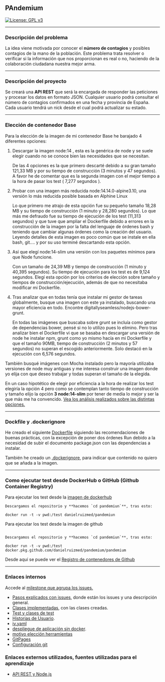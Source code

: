 ## PAndemium
[![License: GPL v3](https://img.shields.io/badge/License-GPLv3-blue.svg)](https://www.gnu.org/licenses/gpl-3.0)

---

### Descripción del problema

La idea viene motivada por conocer el **número de contagios** y posibles contagios de la mano de la población. Este problema trata resolver o verificar si la información que nos proporcionan es real o no, haciendo de la colaboración ciudadana nuestra mejor arma.

---

### Descripción del proyecto

Se creará una **API REST** que será la encargada de responder las peticiones y procesar los datos en formato JSON. Cualquier usuario podrá consultar el número de contagios confirmados en una fecha y provincia de España. Cada usuario tendrá un nick desde el cual podrá actualizar su
estado.

---

### Elección de contenedor Base

Para la elección de la imagen de mi contenedor Base he barajado 4 diferentes opciones:

1. Descargar la imagen node:14 , esta es la genérica de node y se suele elegir cuando no 
se conoce bien las necesidades que se necesitan.

	De las 4 opciones es la que primero descarté debido a su gran tamaño 121,33 MB y por su   		tiempo de construcción (3 minutos y 47 segundos). A favor he de comentar que es la segunda 		imagen con el mejor tiempo a la hora de pasar los test ( 7,277 segundos ).

2. Probar con una imagen más reducida node:14.14.0-alpine3.10, una versión lo más reducida posible basada en Alphine Linux

	Lo que primero me atrajo de esta opción fue su pequeño tamaño 18,28 MB y su tiempo de     		construcción (1 minuto y 28,280 segundos). Lo que más me defraudo fue su tiempo de         		ejecución de los test (11,313 segundos) y que tuve que ampliar el Dockerfile debido a     		errores en la construcción de la imagen por la falta del lenguaje de órdenes bash y        		teniendo que cambiar algunas órdenes como la creación del usuario. Leyendo detalles de     		esta imagen es poco común que se instale en ella bash, git.... y por su uso terminé        		descartando esta opción.

3. Así que elegí node:14-slim una versión con los paquetes mínimos para que Node funcione.

	Con un tamaño de 24,39 MB y tiempo de construcción (1 minuto y 40,395 segundos). Su tiempo de ejecución para los test es de 9,124 segundos. Elegí esta opción por los criterios de    		elección sobre tamaño y tiempos de construcción/ejecución, además de que no necesitaba    		modificar mi Dockerfile.

4. Tras analizar que en todas tenía que instalar mi gestor de tareas globalmente, busque una imagen con este ya instalado, buscando una mayor eficiencia en todo. Encontre digitallyseamless/nodejs-bower-grunt.

	En todas las imágenes que buscaba sobre grunt se incluía como gestor de dependencias      		bower, pensé si no lo utilizo pues lo elimino. Pero tras analizar bien el Dockerfile vi que se basaba en descargar una versión de node he instalar npm, grunt como yo mismo hacía en mi Dockerfile y que el tamaño 90MB, tiempo de construcción (2 minutos y 57 segundos) no superan el escogido anteriormente. Solo destacó en la ejecución con 6,576 segundos.

También busqué imágenes con Mocha instalado pero la mayoría utilizaba versiones de node muy antiguas y me interesa construir una imagen donde yo elija con que deseo trabajar y todas superan el tamaño de la elegida.

En un caso hipotético de elegir por eficiencia a la hora de realizar los test elegiría la opción 4 pero como se contemplan tanto tiempo de construcción y tamaño elijo la opción **3 node:14-slim** por tener de media lo mejor y ser la que más me ha convencido. [Vea los análisis realizados sobre las distintas opciones.](contenedor_base.md)

---

### Dockfile y .dockerignore

He creado el siguiente [Dockerfile](../pandemiun/Dockerfile) siguiendo las recomendaciones de buenas prácticas, con la excepción de poner dos órdenes Run debido a la necesidad de subir el documento package.json con las dependencias a instalar.

También he creado un [.dockerignore](../pandemiun/.dockerignore), para indicar que contenido no quiero que se añada a la imagen.

---

### Como ejecutar test desde DockerHub o GitHub (Github Container Registry)

Para ejecutar los test desde la [imagen de dockerhub](https://hub.docker.com/r/danielruizmed/pandemium)

~~~
Descargamos el repositorio y **hacemos `cd pandemiun`**, tras esto:

docker run -t -v pwd:/test danielruizmed/pandemiun

~~~

Para ejecutar los test desde la imagen de github

~~~

Descargamos el repositorio y **hacemos `cd pandemiun`**, tras esto:

docker run -t -v pwd:/test docker.pkg.github.com/danielruizmed/pandemium/pandemium

~~~

Desde aquí se puede ver el [Registro de contenedores de Github](https://github.com/DanielRuizMed/PAndemium/packages/471277)

---

### Enlaces internos

Accede al [milestone que agrupa los issues.](https://github.com/DanielRuizMed/PAndemium/milestone/8)

- [Pasos explicados con issues](pasos.md), donde están los issues y una descripción general.
- [Clases implementadas](../pandemiun/src/class), con las clases creadas.
- [Test y clases de test](../pandemiun/test)
- [Historias de Usuario](https://github.com/DanielRuizMed/PAndemium/milestone/9).
- [iv.yaml](../iv.yaml)
- [despliegue de aplicación sin docker](despliegue.md).
- [motivo elección herramientas](motivo.md)
- [GitPages](https://danielruizmed.github.io/PAndemium/)
- [Configuración git](https://github.com/DanielRuizMed/PAndemium/blob/master/docs/config.md)

### Enlaces externos utilizados, fuentes utilizadas para el aprendizaje
- [API REST y Node.js](https://www.youtube.com/watch?v=bK3AJfs7qNY)
